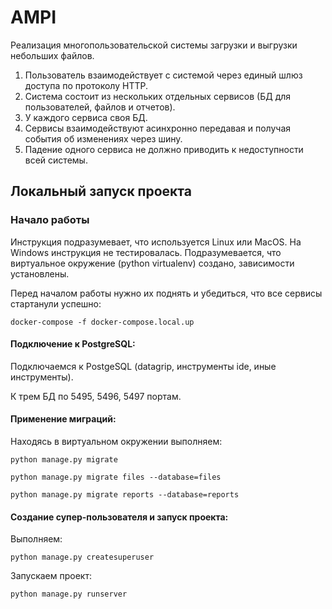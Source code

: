 # AMPI

Реализация многопользовательской системы загрузки и выгрузки небольших файлов.
1. Пользователь взаимодействует с системой через единый шлюз доступа по протоколу HTTP.
2. Система состоит из нескольких отдельных сервисов (БД для пользователей, файлов и отчетов). 
3. У каждого сервиса своя БД.
4. Сервисы взаимодействуют асинхронно передавая и получая события об изменениях через шину.
5. Падение одного сервиса не должно приводить к недоступности всей системы.

## Локальный запуск проекта

### Начало работы

Инструкция подразумевает, что используется Linux или MacOS. На Windows инструкция не тестировалась.
Подразумевается, что виртуальное окружение (python virtualenv) создано, зависимости установлены.


Перед началом работы нужно их поднять и убедиться, что все сервисы стартанули успешно:

```docker-compose -f docker-compose.local.up```

#### Подключение к PostgreSQL:
Подключаемся к PostgeSQL (datagrip, инструменты ide, иные инструменты).

К трем БД по 5495, 5496, 5497 портам.

#### Применение миграций:
Находясь в виртуальном окружении выполняем:

```python manage.py migrate```

```python manage.py migrate files --database=files```

```python manage.py migrate reports --database=reports```

#### Создание супер-пользователя и запуск проекта:

Выполняем:

```python manage.py createsuperuser```

Запускаем проект:

```python manage.py runserver```

